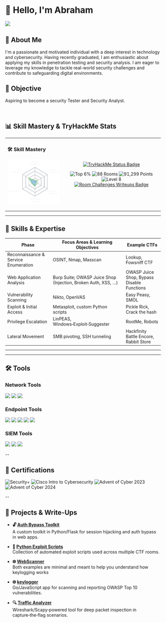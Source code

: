 # 👋 Hello, I'm Abraham

<a href="https://www.linkedin.com/in/abr-ahamis">
  <img src="https://img.shields.io/badge/-LinkedIn-0072b1?&style=for-the-badge&logo=linkedin&logoColor=white" />
</a>



## 🧠 About Me

I'm a passionate and motivated individual with a deep interest in technology and cybersecurity. Having recently graduated, I am enthusiastic about applying my skills in penetration testing and security analysis. I am eager to leverage my knowledge to tackle real-world security challenges and contribute to safeguarding digital environments.



## 🎯 Objective

Aspiring to become a security Tester and Security Analyst.

<br>


## 📊 Skill Mastery & TryHackMe Stats

<table>
  <tr>
    <td>

      
### 🛠️ Skill Mastery

![Skill Mastery](download.png)

</td>
    <td>

<p align="center">
  <a href="https://tryhackme.com/p/your_username" target="_blank">
    <img src="https://img.shields.io/badge/TryHackMe%20Status-white?style=for-the-badge&logo=tryhackme&logoColor=black" alt="TryHackMe Status Badge">
  </a>
</p>


<p align="center">
  <img src="https://img.shields.io/badge/Top%206%25-brightgreen?style=for-the-badge" alt="Top 6%" />
  <img src="https://img.shields.io/badge/88%20Rooms%20Completed-blue?style=for-the-badge" alt="88 Rooms" />
  <img src="https://img.shields.io/badge/91,299%20Points-orange?style=for-the-badge" alt="91,299 Points" />
  <img src="https://img.shields.io/badge/Level%208-darkgrey?style=for-the-badge" alt="Level 8" />
  <a href="https://irradiated-rule-1a1.notion.site/1c77f186568a8028b4b7d05602e40b49?v=1c77f186568a80f0a675000cee07a9dc" target="_blank">
  <img src="https://img.shields.io/badge/Room%20Challenges%20Writeups-red?style=for-the-badge&logo=internet-explorer&logoColor=white&logoWidth=30" alt="Room Challenges Writeups Badge">
</a>

</p>

</td>
  </tr>
</table>


---

## 🔧 Skills & Expertise

| Phase                                | Focus Areas & Learning Objectives                               | Example CTFs                              |
|--------------------------------------|-----------------------------------------------------------------|-------------------------------------------|
| Reconnaissance & Service Enumeration | OSINT, Nmap, Masscan                                            | Lookup, Fowsniff CTF                      |
| Web Application Analysis             | Burp Suite; OWASP Juice Shop (Injection, Broken Auth, XSS, …)   | OWASP Juice Shop, Bypass Disable Functions|
| Vulnerability Scanning               | Nikto, OpenVAS                                                  | Easy Peasy, SMOL                          |
| Exploit & Initial Access             | Metasploit, custom Python scripts                               | Pickle Rick, Crack the hash               |
| Privilege Escalation                 | LinPEAS, Windows‑Exploit‑Suggester                               | RootMe, Robots                            |
| Lateral Movement                     | SMB pivoting, SSH tunneling                                     | Hackfinity Battle Encore, Rabbit Store    |

---
---

## 🛠️ Tools

### Network Tools

<div>
  <img src="https://img.shields.io/badge/-Wireshark-1679A7?&style=for-the-badge&logo=Wireshark&logoColor=white" />
  <img src="https://img.shields.io/badge/-Bettercap-00B2A9?&style=for-the-badge&logo=Bettercap&logoColor=white" />
  <img src="https://img.shields.io/badge/-Nmap-004B49?&style=for-the-badge&logo=Nmap&logoColor=white" />
</div>

### Endpoint Tools

<div>
  <img src="https://img.shields.io/badge/-Metasploit-0E1D1D?&style=for-the-badge&logo=Metasploit&logoColor=white" />
  <img src="https://img.shields.io/badge/-Burp_Suite-FD0000?&style=for-the-badge&logo=Burp_Suite&logoColor=white" />
  <img src="https://img.shields.io/badge/-John_the_Ripper-00FF00?&style=for-the-badge&logo=John_the_Ripper&logoColor=white" />
  <img src="https://img.shields.io/badge/-Hydra-FF0000?&style=for-the-badge&logo=Hydra&logoColor=white" />
  <img src="https://img.shields.io/badge/-King_Phishing-1F77D0?&style=for-the-badge&logo=King_Phishing&logoColor=white" />
</div>

### SIEM Tools

<div>
  <img src="https://img.shields.io/badge/-Microsoft_Sentinel-0078D4?&style=for-the-badge&logo=Microsoft&logoColor=white" />
  <img src="https://img.shields.io/badge/-Splunk-000000?&style=for-the-badge&logo=Splunk&logoColor=white" />
  <img src="https://img.shields.io/badge/-Elastic-005571?&style=for-the-badge&logo=Elastic&logoColor=white" />
</div>

--

## 📜 Certifications

<div>
  <img src="https://img.shields.io/badge/CompTIA%20Security%2B-FF0000?style=for-the-badge&logo=comptia&logoColor=white" alt="Security+" />
  <img src="https://img.shields.io/badge/Cisco%20Intro%20to%20Cybersecurity-0072C6?style=for-the-badge&logo=cisco&logoColor=white" alt="Cisco Intro to Cybersecurity" />
  <img src="https://img.shields.io/badge/Advent%20of%20Cyber%202023-4BA543?style=for-the-badge&logo=tryhackme&logoColor=white" alt="Advent of Cyber 2023" />
  <img src="https://img.shields.io/badge/Advent%20of%20Cyber%202024-FFDD00?style=for-the-badge&logo=tryhackme&logoColor=black" alt="Advent of Cyber 2024" />
</div>


--

## 🧾 Projects & Write-Ups

- **🔓 [Auth Bypass Toolkit](https://github.com/Abr-ahamis/Firewall-project)**  
  A custom toolkit in Python/Flask for session hijacking and auth bypass in web apps.

- **🐍 [Python Exploit Scripts](https://github.com/Abr-ahamis/Image-Stego-Encryptor)**  
  Collection of automated exploit scripts used across multiple CTF rooms.

- **🌐 [WebScanner](https://github.com/Abr-ahamis/WebScanner)**  
  Both examples are minimal and meant to help you understand how keylogging works
  
- **🌐 [keylogger](https://github.com/Abr-ahamis/Python-and-C-Keyloggers)**  
  Go/JavaScript app for scanning and reporting OWASP Top 10 vulnerabilities.
  
- **🔍 [Traffic Analyzer](https://github.com/Abr-ahamis/Network.py)**  
  Wireshark/Scapy‑powered tool for deep packet inspection in capture‑the‑flag scenarios.
